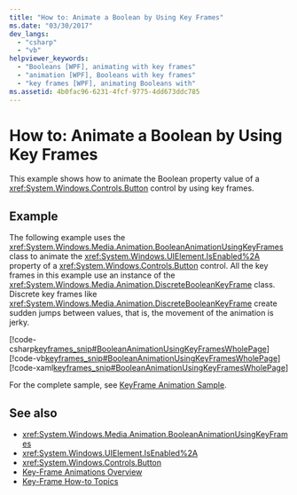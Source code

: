 ```yaml
---
title: "How to: Animate a Boolean by Using Key Frames"
ms.date: "03/30/2017"
dev_langs: 
  - "csharp"
  - "vb"
helpviewer_keywords: 
  - "Booleans [WPF], animating with key frames"
  - "animation [WPF], Booleans with key frames"
  - "key frames [WPF], animating Booleans with"
ms.assetid: 4b0fac96-6231-4fcf-9775-4dd673ddc785
---
```

# How to: Animate a Boolean by Using Key Frames
This example shows how to animate the Boolean property value of a <xref:System.Windows.Controls.Button> control by using key frames.  
  
## Example  
 The following example uses the <xref:System.Windows.Media.Animation.BooleanAnimationUsingKeyFrames> class to animate the <xref:System.Windows.UIElement.IsEnabled%2A> property of a <xref:System.Windows.Controls.Button> control. All the key frames in this example use an instance of the <xref:System.Windows.Media.Animation.DiscreteBooleanKeyFrame> class. Discrete key frames like <xref:System.Windows.Media.Animation.DiscreteBooleanKeyFrame> create sudden jumps between values, that is, the movement of the animation is jerky.  
  
 [!code-csharp[keyframes_snip#BooleanAnimationUsingKeyFramesWholePage](../../../../samples/snippets/csharp/VS_Snippets_Wpf/keyframes_snip/CSharp/BooleanAnimationUsingKeyFramesExample.cs#booleananimationusingkeyframeswholepage)]
 [!code-vb[keyframes_snip#BooleanAnimationUsingKeyFramesWholePage](../../../../samples/snippets/visualbasic/VS_Snippets_Wpf/keyframes_snip/visualbasic/booleananimationusingkeyframesexample.vb#booleananimationusingkeyframeswholepage)]
 [!code-xaml[keyframes_snip#BooleanAnimationUsingKeyFramesWholePage](../../../../samples/snippets/xaml/VS_Snippets_Wpf/keyframes_snip/XAML/BooleanAnimationUsingKeyFramesExample.xaml#booleananimationusingkeyframeswholepage)]  
  
 For the complete sample, see [KeyFrame Animation Sample](https://go.microsoft.com/fwlink/?LinkID=160012).  
  
## See also
- <xref:System.Windows.Media.Animation.BooleanAnimationUsingKeyFrames>
- <xref:System.Windows.UIElement.IsEnabled%2A>
- <xref:System.Windows.Controls.Button>
- [Key-Frame Animations Overview](../../../../docs/framework/wpf/graphics-multimedia/key-frame-animations-overview.md)
- [Key-Frame How-to Topics](../../../../docs/framework/wpf/graphics-multimedia/key-frame-animation-how-to-topics.md)
